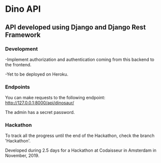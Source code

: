 # Dino API

## API developed using Django and Django Rest Framework

### Development

-Implement authorization and authentication coming from this backend to the frontend. 

-Yet to be deployed on Heroku.

### Endpoints

You can make requests to the following endpoint: http://127.0.0.1:8000/api/dinosaur/

The admin has a secret password.

### Hackathon

To track all the progress until the end of the Hackathon, check the branch 'Hackathon'.

Developed during 2.5 days for a Hackathon at Codaisseur in Amsterdam in November, 2019. 